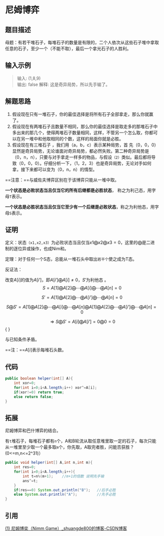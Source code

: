 # 尼姆博弈

## 题目描述

母题：有若干堆石子，每堆石子的数量是有限的，二个人依次从这些石子堆中拿取任意的石子，至少一个（不能不取），最后一个拿光石子的人胜利。

## 输入示例

> 输入: (1,8,9)    
> 输出: false
> 解释: 这是奇异局势，所以先手输了。

## 解题思路

1. 假设现在只有一堆石子，你的最佳选择是将所有石子全部拿走，那么你就赢了。
2. 假设现在有两堆石子且数量不相同，那么你的最佳选择是取走多的那堆石子中多出来的那几个，使得两堆石子数量相同，这样，不管另一个怎么取，你都可以在另一堆中和他取相同的个数，这样的局面你就是必胜。
3. 假设现在有三堆石子 ，我们用（a，b，c）表示某种局势，首 先（0，0，0）显然是奇异局势，无论谁面对奇异局势，都必然失败。第二种奇异局势是 （0，n，n），只要与对手拿走一样多的物品，与假设`（2）`类似。最后都将导致（0，0，0）。仔细分析一下，（1，2，3）也是奇异局势，无论对手如何拿，接下来都可以变为（0，n，n）的情型。

==注意：==与威佐夫博弈区别在于该博弈只能从一堆中取。

**一个状态是必败状态当且仅当它的所有后继都是必胜状态**， 称之为利己态，用字母`T`表示。

**一个状态是必胜状态当且仅当它至少有一个后继是必败状态**，称之为利他态，用字母`S`表示。

## 证明

定义：状态`（x1,x2,x3）`为必败状态当且仅当$x1\bigoplus x2\bigoplus x3=0$，这里的$\bigoplus$是二进制的逐位异或操作，也成Nim和。

定理：对于任何一个S态，总能从一堆石头中取出`若干个`使之成为T态。

反证法：

改变$A[i]$的值为$A[i\prime ]$，即$A[i\prime]\bigoplus A[i]\neq 0$，$S\prime$为利他态 。
$$
S=A[1]\bigoplus A[2]\bigoplus \cdots \bigoplus A[i]\bigoplus \cdots \bigoplus A[n]=0 \tag{1}
$$

$$
S\prime =A[1]\bigoplus A[2]\bigoplus \cdots \bigoplus A[i\prime ]\bigoplus \cdots \bigoplus A[n]=0 \tag{2}
$$

$$
S\bigoplus S\prime =A[1]\bigoplus A[2]\bigoplus \cdots \bigoplus A[i]\bigoplus \cdots \bigoplus A[n] \bigoplus A[1]\bigoplus A[2]\bigoplus \cdots \bigoplus A[i\prime ]\bigoplus \cdots \bigoplus A[n]=0 \tag{3}
$$

$$
\Rightarrow S\bigoplus S\prime =A[i]\bigoplus A[i\prime ]=0\bigoplus 0=0 \tag{4}
$$ { \}

与已知条件矛盾。

==注：==$A[i]$表示每堆石头数。

## 代码

```java
public boolean helper(int[] A){
    int xor=0;
    for(int i=0;i<A.length;i++) xor^=A[i];
    if(xor!=0) return true;
    else return false;
}
```

## 拓展

尼姆博弈和巴什博弈的结合。

有`t`堆石子，每堆石子都有`n`个，A和B轮流从取任意堆里取一定的石子，每次只能从一堆里至少取一个最多取`m`个，你先取，A取完者胜，问能否获胜？(0<=m,n<=2^31)）

```java
public void helper(int[] A,int n,int m){
    int res=0;
    for(int i=0;i<A.length;i++){
        int t=n%(m+1);    //m+1的倍数 说明先手输
        ans^=t;
    }
    if(res==0) System.out.println("B");   //后手必胜
    else System.out.println("A");         //先手必胜
}
```

## 引用

[(1) 尼姆博奕（Nimm Game）_shuangde800的博客-CSDN博客](https://blog.csdn.net/shuangde800/article/details/7443566)